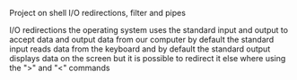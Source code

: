 Project on shell I/O redirections, filter and pipes

I/O redirections
the operating system uses the standard input and output to accept data and output data from our computer
by default the standard input reads data from the keyboard and by default the standard output displays data
on the screen but it is possible to redirect it else where using the ">" and "<" commands